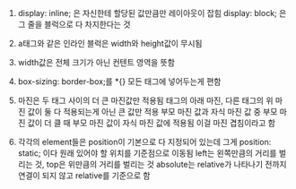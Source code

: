 1. display: inline; 은 자신한테 할당된 값만큼만 레이아웃이 잡힘
    display: block; 은 그 줄을 블럭으로 다 차지한다는 것

2. a태그와 같은 인라인 블럭은 width와 height값이 무시됨

3. width값은 전체 크기가 아닌 컨텐트 영역을 뜻함

4. box-sizing: border-box;를 *{} 모든 태그에 넣어두는게 편함

5. 마진은 두 태그 사이의 더 큰 마진값만 적용됨
    태그의 아래 마진, 다른 태그의 위 마진 값이 둘 다 적용되는게 아닌 큰 값만 적용
    부모 마진 값과 자식 마진 값 중 부모 마진 값이 더 클 때 부모 마진 값이 자식 마진 값에 적용됨
    이걸 마진 겹침이라고 함

6. 각각의 element들은 position이 기본으로 다 지정되어 있는데 그게 position: static; 이다
    원래 있어야 할 위치를 기준점으로 이동됨
    left는 왼쪽만큼의 거리를 벌리는 것, top은 위만큼의 거리를 벌리는 것
    absolute는 relative가 나타나기 전까지 연결이 되지 않고 relative를 기준으로 함